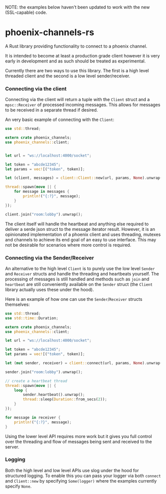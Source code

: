 NOTE: the examples below haven't been updated to work with the new (SSL-capable) code.

# phoenix-channels-rs

A Rust library providing functionality to connect to a phoenix channel.

It is intended to become at least a production grade client however it is very early in development
and as such should be treated as experimental.

Currently there are two ways to use this library. The first is a high level threaded client
and the second is a low level sender/receiver.


### Connecting via the client

Connecting via the client will return a tuple with the `Client` struct and a `mpsc::Receiver` of
processed incoming messages. This allows for messages to be received in a separate thread if desired.

An very basic example of connecting with the `Client`:

```rust
use std::thread;

extern crate phoenix_channels;
use phoenix_channels::client;


let url = "ws://localhost:4000/socket";

let token = "abcde12345";
let params = vec![("token", token)];

let (client, messages) = client::Client::new(url, params, None).unwrap();

thread::spawn(move || {
    for message in messages {
        println!("{:?}", message);
    }
});

client.join("room:lobby").unwrap();
```

The client itself will handle the heartbeat and anything else required to deliver a serde json struct
to the message iterator result. However, it is an opinionated implementation of a phoenix client and
uses threading, mutexes and channels to achieve its end goal of an easy to use interface. This may not
be desirable for scenarios where more control is required.


### Connecting via the Sender/Receiver

An alternative to the high level `Client` is to purely use the low level `Sender` and `Receiver` structs
and handle the threading and heartbeats yourself. The processing of messages is still handled and methods such
as `join` and `heartbeat` are still conveniently available on the `Sender` struct (the `Client` library
actually uses these under the hood).

Here is an example of how one can use the `Sender`/`Receiver` structs themselves:

```rust
use std::thread;
use std::time::Duration;

extern crate phoenix_channels;
use phoenix_channels::client;

let url = "ws://localhost:4000/socket";

let token = "abcde12345";
let params = vec![("token", token)];

let (mut sender, receiver) = client::connect(url, params, None).unwrap();

sender.join("room:lobby").unwrap();

// create a heartbeat thread
thread::spawn(move || {
    loop {
        sender.heartbeat().unwrap();
        thread::sleep(Duration::from_secs(2));
    }
});

for message in receiver {
    println!("{:?}", message);
}
```

Using the lower level API requires more work but it gives you full control over the threading and flow of
messages being sent and received to the server.


### Logging

Both the high level and low level APIs use slog under the hood for structured logging. To enable this
you can pass your logger via both `connect` and `Client::new` by specifying `Some(logger)` where the
examples currently specify `None`.
